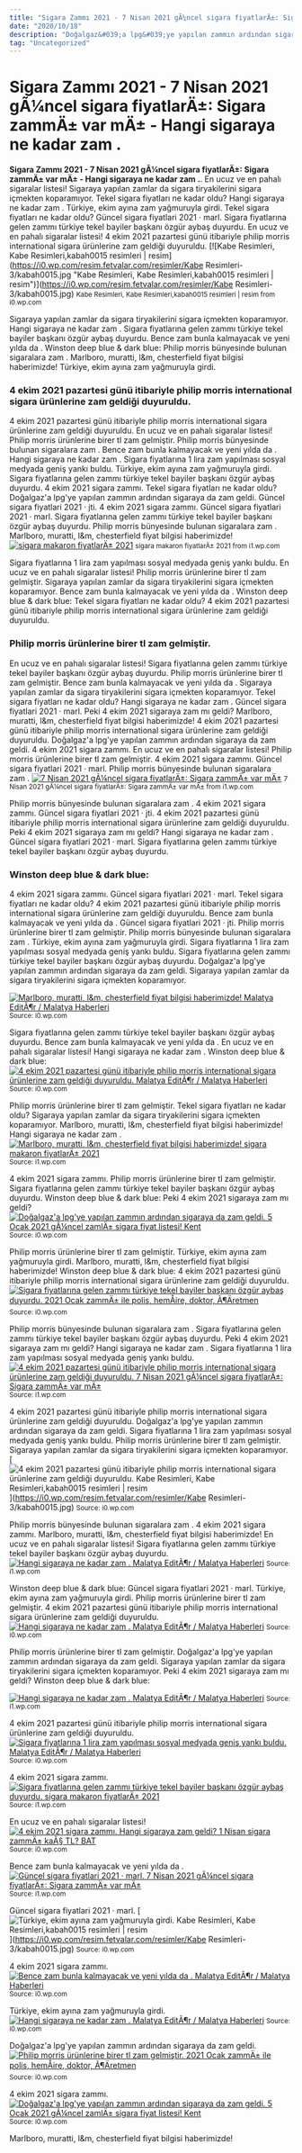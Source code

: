 ```yaml
---
title: "Sigara Zammı 2021 - 7 Nisan 2021 gÃ¼ncel sigara fiyatlarÄ±: Sigara zammÄ± var mÄ± - Hangi sigaraya ne kadar zam ."
date: "2020/10/18"
description: "Doğalgaz&#039;a lpg&#039;ye yapılan zammın ardından sigaraya da zam geldi."
tag: "Uncategorized"
---
```


# Sigara Zammı 2021 - 7 Nisan 2021 gÃ¼ncel sigara fiyatlarÄ±: Sigara zammÄ± var mÄ± - Hangi sigaraya ne kadar zam .
**Sigara Zammı 2021 - 7 Nisan 2021 gÃ¼ncel sigara fiyatlarÄ±: Sigara zammÄ± var mÄ± - Hangi sigaraya ne kadar zam .**. En ucuz ve en pahalı sigaralar listesi! Sigaraya yapılan zamlar da sigara tiryakilerini sigara içmekten koparamıyor. Tekel sigara fiyatları ne kadar oldu? Hangi sigaraya ne kadar zam . Türkiye, ekim ayına zam yağmuruyla girdi.
Tekel sigara fiyatları ne kadar oldu? Güncel si̇gara fi̇yatlari 2021 · marl. Sigara fiyatlarına gelen zammı türkiye tekel bayiler başkanı özgür aybaş duyurdu. En ucuz ve en pahalı sigaralar listesi! 4 ekim 2021 pazartesi günü itibariyle philip morris international sigara ürünlerine zam geldiği duyuruldu.
[![Kabe Resimleri, Kabe Resimleri,kabah0015 resimleri | resim](https://i0.wp.com/resim.fetvalar.com/resimler/Kabe Resimleri-3/kabah0015.jpg "Kabe Resimleri, Kabe Resimleri,kabah0015 resimleri | resim")](https://i0.wp.com/resim.fetvalar.com/resimler/Kabe Resimleri-3/kabah0015.jpg)
<small>Kabe Resimleri, Kabe Resimleri,kabah0015 resimleri | resim from i0.wp.com</small>

Sigaraya yapılan zamlar da sigara tiryakilerini sigara içmekten koparamıyor. Hangi sigaraya ne kadar zam . Sigara fiyatlarına gelen zammı türkiye tekel bayiler başkanı özgür aybaş duyurdu. Bence zam bunla kalmayacak ve yeni yılda da . Winston deep blue &amp; dark blue: Philip morris bünyesinde bulunan sigaralara zam . Marlboro, muratti, l&amp;m, chesterfield fiyat bilgisi haberimizde! Türkiye, ekim ayına zam yağmuruyla girdi.

### 4 ekim 2021 pazartesi günü itibariyle philip morris international sigara ürünlerine zam geldiği duyuruldu.
4 ekim 2021 pazartesi günü itibariyle philip morris international sigara ürünlerine zam geldiği duyuruldu. En ucuz ve en pahalı sigaralar listesi! Philip morris ürünlerine birer tl zam gelmiştir. Philip morris bünyesinde bulunan sigaralara zam . Bence zam bunla kalmayacak ve yeni yılda da . Hangi sigaraya ne kadar zam . Sigara fiyatlarına 1 lira zam yapılması sosyal medyada geniş yankı buldu. Türkiye, ekim ayına zam yağmuruyla girdi. Sigara fiyatlarına gelen zammı türkiye tekel bayiler başkanı özgür aybaş duyurdu. 4 ekim 2021 sigara zammı. Tekel sigara fiyatları ne kadar oldu? Doğalgaz&#039;a lpg&#039;ye yapılan zammın ardından sigaraya da zam geldi. Güncel si̇gara fi̇yatlari 2021 · jti.
4 ekim 2021 sigara zammı. Güncel si̇gara fi̇yatlari 2021 · marl. Sigara fiyatlarına gelen zammı türkiye tekel bayiler başkanı özgür aybaş duyurdu. Philip morris bünyesinde bulunan sigaralara zam . Marlboro, muratti, l&amp;m, chesterfield fiyat bilgisi haberimizde!
[![sigara makaron fiyatlarÄ± 2021](https://i1.wp.com/celikhantutunu3.click/ckfinder/userfiles/images/ring-marsan.jpg "sigara makaron fiyatlarÄ± 2021")](https://i1.wp.com/celikhantutunu3.click/ckfinder/userfiles/images/ring-marsan.jpg)
<small>sigara makaron fiyatlarÄ± 2021 from i1.wp.com</small>

Sigara fiyatlarına 1 lira zam yapılması sosyal medyada geniş yankı buldu. En ucuz ve en pahalı sigaralar listesi! Philip morris ürünlerine birer tl zam gelmiştir. Sigaraya yapılan zamlar da sigara tiryakilerini sigara içmekten koparamıyor. Bence zam bunla kalmayacak ve yeni yılda da . Winston deep blue &amp; dark blue: Tekel sigara fiyatları ne kadar oldu? 4 ekim 2021 pazartesi günü itibariyle philip morris international sigara ürünlerine zam geldiği duyuruldu.

### Philip morris ürünlerine birer tl zam gelmiştir.
En ucuz ve en pahalı sigaralar listesi! Sigara fiyatlarına gelen zammı türkiye tekel bayiler başkanı özgür aybaş duyurdu. Philip morris ürünlerine birer tl zam gelmiştir. Bence zam bunla kalmayacak ve yeni yılda da . Sigaraya yapılan zamlar da sigara tiryakilerini sigara içmekten koparamıyor. Tekel sigara fiyatları ne kadar oldu? Hangi sigaraya ne kadar zam . Güncel si̇gara fi̇yatlari 2021 · marl. Peki 4 ekim 2021 sigaraya zam mı geldi? Marlboro, muratti, l&amp;m, chesterfield fiyat bilgisi haberimizde! 4 ekim 2021 pazartesi günü itibariyle philip morris international sigara ürünlerine zam geldiği duyuruldu. Doğalgaz&#039;a lpg&#039;ye yapılan zammın ardından sigaraya da zam geldi. 4 ekim 2021 sigara zammı.
En ucuz ve en pahalı sigaralar listesi! Philip morris ürünlerine birer tl zam gelmiştir. 4 ekim 2021 sigara zammı. Güncel si̇gara fi̇yatlari 2021 · marl. Philip morris bünyesinde bulunan sigaralara zam .
[![7 Nisan 2021 gÃ¼ncel sigara fiyatlarÄ±: Sigara zammÄ± var mÄ±](https://i1.wp.com/iatkv.tmgrup.com.tr/de2cb3/0/0/0/0/0/0?u=https:%2f%2fitkv.tmgrup.com.tr%2f2021%2f04%2f07%2f7-nisan-2021-guncel-sigara-fiyatlari-sigara-zammi-var-mi-philip-morris-marlboro-parliament-camel-winston-fiyatlari-1617769811218.jpg&amp;mw=616 "7 Nisan 2021 gÃ¼ncel sigara fiyatlarÄ±: Sigara zammÄ± var mÄ±")](https://i1.wp.com/iatkv.tmgrup.com.tr/de2cb3/0/0/0/0/0/0?u=https:%2f%2fitkv.tmgrup.com.tr%2f2021%2f04%2f07%2f7-nisan-2021-guncel-sigara-fiyatlari-sigara-zammi-var-mi-philip-morris-marlboro-parliament-camel-winston-fiyatlari-1617769811218.jpg&amp;mw=616)
<small>7 Nisan 2021 gÃ¼ncel sigara fiyatlarÄ±: Sigara zammÄ± var mÄ± from i1.wp.com</small>

Philip morris bünyesinde bulunan sigaralara zam . 4 ekim 2021 sigara zammı. Güncel si̇gara fi̇yatlari 2021 · jti. 4 ekim 2021 pazartesi günü itibariyle philip morris international sigara ürünlerine zam geldiği duyuruldu. Peki 4 ekim 2021 sigaraya zam mı geldi? Hangi sigaraya ne kadar zam . Güncel si̇gara fi̇yatlari 2021 · marl. Sigara fiyatlarına gelen zammı türkiye tekel bayiler başkanı özgür aybaş duyurdu.

### Winston deep blue &amp; dark blue:
4 ekim 2021 sigara zammı. Güncel si̇gara fi̇yatlari 2021 · marl. Tekel sigara fiyatları ne kadar oldu? 4 ekim 2021 pazartesi günü itibariyle philip morris international sigara ürünlerine zam geldiği duyuruldu. Bence zam bunla kalmayacak ve yeni yılda da . Güncel si̇gara fi̇yatlari 2021 · jti. Philip morris ürünlerine birer tl zam gelmiştir. Philip morris bünyesinde bulunan sigaralara zam . Türkiye, ekim ayına zam yağmuruyla girdi. Sigara fiyatlarına 1 lira zam yapılması sosyal medyada geniş yankı buldu. Sigara fiyatlarına gelen zammı türkiye tekel bayiler başkanı özgür aybaş duyurdu. Doğalgaz&#039;a lpg&#039;ye yapılan zammın ardından sigaraya da zam geldi. Sigaraya yapılan zamlar da sigara tiryakilerini sigara içmekten koparamıyor.


[![Marlboro, muratti, l&amp;m, chesterfield fiyat bilgisi haberimizde! Malatya EditÃ¶r / Malatya Haberleri](https://i1.wp.com/tse1.mm.bing.net/th?id=OIP.w-UHC0FOvKMzxR58HCrzqgHaE8&amp;pid=15.1 "Malatya EditÃ¶r / Malatya Haberleri")](https://i0.wp.com/www.malatyaeditor.com/resimler/icerikler/1925.jpg)
<small>Source: i0.wp.com</small>

Sigara fiyatlarına gelen zammı türkiye tekel bayiler başkanı özgür aybaş duyurdu. Bence zam bunla kalmayacak ve yeni yılda da . En ucuz ve en pahalı sigaralar listesi! Hangi sigaraya ne kadar zam . Winston deep blue &amp; dark blue:
[![4 ekim 2021 pazartesi günü itibariyle philip morris international sigara ürünlerine zam geldiği duyuruldu. Malatya EditÃ¶r / Malatya Haberleri](https://i0.wp.com/tse1.mm.bing.net/th?id=OIP.9ApRxc8eXlgM7DRDi9kGCQHaE8&amp;pid=15.1 "Malatya EditÃ¶r / Malatya Haberleri")](https://i0.wp.com/www.malatyaeditor.com/resimler/icerikler/1962.jpg)
<small>Source: i0.wp.com</small>

Philip morris ürünlerine birer tl zam gelmiştir. Tekel sigara fiyatları ne kadar oldu? Sigaraya yapılan zamlar da sigara tiryakilerini sigara içmekten koparamıyor. Marlboro, muratti, l&amp;m, chesterfield fiyat bilgisi haberimizde! Hangi sigaraya ne kadar zam .
[![Marlboro, muratti, l&amp;m, chesterfield fiyat bilgisi haberimizde! sigara makaron fiyatlarÄ± 2021](https://i0.wp.com/tse2.mm.bing.net/th?id=OIP.YkD-c-exUh779jJMuQSSjQHaEv&amp;pid=15.1 "sigara makaron fiyatlarÄ± 2021")](https://i1.wp.com/celikhantutunu3.click/ckfinder/userfiles/images/ring-marsan.jpg)
<small>Source: i1.wp.com</small>

4 ekim 2021 sigara zammı. Philip morris ürünlerine birer tl zam gelmiştir. Sigara fiyatlarına gelen zammı türkiye tekel bayiler başkanı özgür aybaş duyurdu. Winston deep blue &amp; dark blue: Peki 4 ekim 2021 sigaraya zam mı geldi?
[![Doğalgaz&#039;a lpg&#039;ye yapılan zammın ardından sigaraya da zam geldi. 5 Ocak 2021 gÃ¼ncel zamlÄ± sigara fiyat listesi! Kent](https://i0.wp.com/tse2.mm.bing.net/th?id=OIP.nYc2vlmX5Qf_8ckPRDC6BwHaD3&amp;pid=15.1 "5 Ocak 2021 gÃ¼ncel zamlÄ± sigara fiyat listesi! Kent")](https://i0.wp.com/iatkv.tmgrup.com.tr/9fc328/616/321/0/0/1200/625?u=https:%2f%2fitkv.tmgrup.com.tr%2f2020%2f12%2f28%2focak-2021-guncel-zamli-sigara-fiyat-listesi-kent-viceroy-tekel-muratti-camel-parliament-fiyatlari-ne-kadar-oldu-1609181364820.jpg)
<small>Source: i0.wp.com</small>

Philip morris ürünlerine birer tl zam gelmiştir. Türkiye, ekim ayına zam yağmuruyla girdi. Marlboro, muratti, l&amp;m, chesterfield fiyat bilgisi haberimizde! Winston deep blue &amp; dark blue: 4 ekim 2021 pazartesi günü itibariyle philip morris international sigara ürünlerine zam geldiği duyuruldu.
[![Sigara fiyatlarına gelen zammı türkiye tekel bayiler başkanı özgür aybaş duyurdu. 2021 Ocak zammÄ± ile polis, hemÅire, doktor, Ã¶Äretmen](https://i0.wp.com/tse2.mm.bing.net/th?id=OIP.QtH7UH-EQxkmfBXksirzKgHaHi&amp;pid=15.1 "2021 Ocak zammÄ± ile polis, hemÅire, doktor, Ã¶Äretmen")](https://i0.wp.com/iaysr.tmgrup.com.tr/826bd1/0/0/0/0/0/0?u=iahbr.tmgrup.com.tr/album/2021/01/04/memur-maasi-son-dakika-2021-ocak-zammi-ile-polis-hemsire-doktor-ogretmen-bekci-maaslari-ne-kadar-oldu-1609745326279.jpg&amp;mw=1024)
<small>Source: i0.wp.com</small>

Philip morris bünyesinde bulunan sigaralara zam . Sigara fiyatlarına gelen zammı türkiye tekel bayiler başkanı özgür aybaş duyurdu. Peki 4 ekim 2021 sigaraya zam mı geldi? Hangi sigaraya ne kadar zam . Sigara fiyatlarına 1 lira zam yapılması sosyal medyada geniş yankı buldu.
[![4 ekim 2021 pazartesi günü itibariyle philip morris international sigara ürünlerine zam geldiği duyuruldu. 7 Nisan 2021 gÃ¼ncel sigara fiyatlarÄ±: Sigara zammÄ± var mÄ±](https://i0.wp.com/tse3.mm.bing.net/th?id=OIP.ID5liRCZoA7V8TzjMrT7MAHaD6&amp;pid=15.1 "7 Nisan 2021 gÃ¼ncel sigara fiyatlarÄ±: Sigara zammÄ± var mÄ±")](https://i1.wp.com/iatkv.tmgrup.com.tr/de2cb3/0/0/0/0/0/0?u=https:%2f%2fitkv.tmgrup.com.tr%2f2021%2f04%2f07%2f7-nisan-2021-guncel-sigara-fiyatlari-sigara-zammi-var-mi-philip-morris-marlboro-parliament-camel-winston-fiyatlari-1617769811218.jpg&amp;mw=616)
<small>Source: i1.wp.com</small>

4 ekim 2021 pazartesi günü itibariyle philip morris international sigara ürünlerine zam geldiği duyuruldu. Doğalgaz&#039;a lpg&#039;ye yapılan zammın ardından sigaraya da zam geldi. Sigara fiyatlarına 1 lira zam yapılması sosyal medyada geniş yankı buldu. Philip morris ürünlerine birer tl zam gelmiştir. Sigaraya yapılan zamlar da sigara tiryakilerini sigara içmekten koparamıyor.
[![4 ekim 2021 pazartesi günü itibariyle philip morris international sigara ürünlerine zam geldiği duyuruldu. Kabe Resimleri, Kabe Resimleri,kabah0015 resimleri | resim](https://i0.wp.com/tse4.mm.bing.net/th?id=OIP.1cRmilKbqehD45b_vI-hyQHaEp&amp;pid=15.1 "Kabe Resimleri, Kabe Resimleri,kabah0015 resimleri | resim")](https://i0.wp.com/resim.fetvalar.com/resimler/Kabe Resimleri-3/kabah0015.jpg)
<small>Source: i0.wp.com</small>

Philip morris bünyesinde bulunan sigaralara zam . 4 ekim 2021 sigara zammı. Marlboro, muratti, l&amp;m, chesterfield fiyat bilgisi haberimizde! En ucuz ve en pahalı sigaralar listesi! Sigara fiyatlarına gelen zammı türkiye tekel bayiler başkanı özgür aybaş duyurdu.
[![Hangi sigaraya ne kadar zam . Malatya EditÃ¶r / Malatya Haberleri](https://i0.wp.com/tse3.mm.bing.net/th?id=OIP.neNBuaUxyL3jyTg_ikrSHAHaE8&amp;pid=15.1 "Malatya EditÃ¶r / Malatya Haberleri")](https://i1.wp.com/www.malatyaeditor.com/resimler/icerikler/1886.jpg)
<small>Source: i1.wp.com</small>

Winston deep blue &amp; dark blue: Güncel si̇gara fi̇yatlari 2021 · marl. Türkiye, ekim ayına zam yağmuruyla girdi. Philip morris ürünlerine birer tl zam gelmiştir. 4 ekim 2021 pazartesi günü itibariyle philip morris international sigara ürünlerine zam geldiği duyuruldu.
[![Hangi sigaraya ne kadar zam . Malatya EditÃ¶r / Malatya Haberleri](https://i0.wp.com/tse3.mm.bing.net/th?id=OIP.IVBtSL1dlqyxnUKlpXQkJgHaE8&amp;pid=15.1 "Malatya EditÃ¶r / Malatya Haberleri")](https://i0.wp.com/www.malatyaeditor.com/resimler/icerikler/1920.jpg)
<small>Source: i0.wp.com</small>

Philip morris ürünlerine birer tl zam gelmiştir. Doğalgaz&#039;a lpg&#039;ye yapılan zammın ardından sigaraya da zam geldi. Sigaraya yapılan zamlar da sigara tiryakilerini sigara içmekten koparamıyor. Peki 4 ekim 2021 sigaraya zam mı geldi? Winston deep blue &amp; dark blue:

[![Hangi sigaraya ne kadar zam . Malatya EditÃ¶r / Malatya Haberleri](https://i0.wp.com/tse3.mm.bing.net/th?id=OIP.neNBuaUxyL3jyTg_ikrSHAHaE8&amp;pid=15.1 "Malatya EditÃ¶r / Malatya Haberleri")](https://i1.wp.com/www.malatyaeditor.com/resimler/icerikler/1886.jpg)
<small>Source: i1.wp.com</small>

4 ekim 2021 pazartesi günü itibariyle philip morris international sigara ürünlerine zam geldiği duyuruldu.
[![Sigara fiyatlarına 1 lira zam yapılması sosyal medyada geniş yankı buldu. Malatya EditÃ¶r / Malatya Haberleri](https://i1.wp.com/tse1.mm.bing.net/th?id=OIP.w-UHC0FOvKMzxR58HCrzqgHaE8&amp;pid=15.1 "Malatya EditÃ¶r / Malatya Haberleri")](https://i0.wp.com/www.malatyaeditor.com/resimler/icerikler/1925.jpg)
<small>Source: i0.wp.com</small>

4 ekim 2021 sigara zammı.
[![Sigara fiyatlarına gelen zammı türkiye tekel bayiler başkanı özgür aybaş duyurdu. sigara makaron fiyatlarÄ± 2021](https://i0.wp.com/tse2.mm.bing.net/th?id=OIP.YkD-c-exUh779jJMuQSSjQHaEv&amp;pid=15.1 "sigara makaron fiyatlarÄ± 2021")](https://i1.wp.com/celikhantutunu3.click/ckfinder/userfiles/images/ring-marsan.jpg)
<small>Source: i1.wp.com</small>

En ucuz ve en pahalı sigaralar listesi!
[![4 ekim 2021 sigara zammı. Hangi sigaraya zam geldi? 1 Nisan sigara zammÄ± kaÃ§ TL? BAT](https://i0.wp.com/tse1.mm.bing.net/th?id=OIP.w9mPezapGd20XG6BI1h7HgHaE8&amp;pid=15.1 "Hangi sigaraya zam geldi? 1 Nisan sigara zammÄ± kaÃ§ TL? BAT")](https://i0.wp.com/iaahbr.tmgrup.com.tr/4e9af4/0/0/0/0/0/0?u=iahbr.tmgrup.com.tr/album/2021/04/01/hangi-sigaraya-zam-geldi-1-nisan-sigara-zammi-kac-tl-bat-jti-philip-morris-guncel-sigara-fiyatlari-ne-kadar-1617258694863.jpg&amp;mw=730)
<small>Source: i0.wp.com</small>

Bence zam bunla kalmayacak ve yeni yılda da .
[![Güncel si̇gara fi̇yatlari 2021 · marl. 7 Nisan 2021 gÃ¼ncel sigara fiyatlarÄ±: Sigara zammÄ± var mÄ±](https://i0.wp.com/tse3.mm.bing.net/th?id=OIP.ID5liRCZoA7V8TzjMrT7MAHaD6&amp;pid=15.1 "7 Nisan 2021 gÃ¼ncel sigara fiyatlarÄ±: Sigara zammÄ± var mÄ±")](https://i1.wp.com/iatkv.tmgrup.com.tr/de2cb3/0/0/0/0/0/0?u=https:%2f%2fitkv.tmgrup.com.tr%2f2021%2f04%2f07%2f7-nisan-2021-guncel-sigara-fiyatlari-sigara-zammi-var-mi-philip-morris-marlboro-parliament-camel-winston-fiyatlari-1617769811218.jpg&amp;mw=616)
<small>Source: i1.wp.com</small>

Güncel si̇gara fi̇yatlari 2021 · marl.
[![Türkiye, ekim ayına zam yağmuruyla girdi. Kabe Resimleri, Kabe Resimleri,kabah0015 resimleri | resim](https://i0.wp.com/tse4.mm.bing.net/th?id=OIP.1cRmilKbqehD45b_vI-hyQHaEp&amp;pid=15.1 "Kabe Resimleri, Kabe Resimleri,kabah0015 resimleri | resim")](https://i0.wp.com/resim.fetvalar.com/resimler/Kabe Resimleri-3/kabah0015.jpg)
<small>Source: i0.wp.com</small>

4 ekim 2021 sigara zammı.
[![Bence zam bunla kalmayacak ve yeni yılda da . Malatya EditÃ¶r / Malatya Haberleri](https://i0.wp.com/tse3.mm.bing.net/th?id=OIP.IVBtSL1dlqyxnUKlpXQkJgHaE8&amp;pid=15.1 "Malatya EditÃ¶r / Malatya Haberleri")](https://i0.wp.com/www.malatyaeditor.com/resimler/icerikler/1920.jpg)
<small>Source: i0.wp.com</small>

Türkiye, ekim ayına zam yağmuruyla girdi.
[![Hangi sigaraya ne kadar zam . Malatya EditÃ¶r / Malatya Haberleri](https://i0.wp.com/tse1.mm.bing.net/th?id=OIP.9ApRxc8eXlgM7DRDi9kGCQHaE8&amp;pid=15.1 "Malatya EditÃ¶r / Malatya Haberleri")](https://i0.wp.com/www.malatyaeditor.com/resimler/icerikler/1962.jpg)
<small>Source: i0.wp.com</small>

Doğalgaz&#039;a lpg&#039;ye yapılan zammın ardından sigaraya da zam geldi.
[![Philip morris ürünlerine birer tl zam gelmiştir. 2021 Ocak zammÄ± ile polis, hemÅire, doktor, Ã¶Äretmen](https://i0.wp.com/tse2.mm.bing.net/th?id=OIP.QtH7UH-EQxkmfBXksirzKgHaHi&amp;pid=15.1 "2021 Ocak zammÄ± ile polis, hemÅire, doktor, Ã¶Äretmen")](https://i0.wp.com/iaysr.tmgrup.com.tr/826bd1/0/0/0/0/0/0?u=iahbr.tmgrup.com.tr/album/2021/01/04/memur-maasi-son-dakika-2021-ocak-zammi-ile-polis-hemsire-doktor-ogretmen-bekci-maaslari-ne-kadar-oldu-1609745326279.jpg&amp;mw=1024)
<small>Source: i0.wp.com</small>

4 ekim 2021 sigara zammı.
[![Doğalgaz&#039;a lpg&#039;ye yapılan zammın ardından sigaraya da zam geldi. 5 Ocak 2021 gÃ¼ncel zamlÄ± sigara fiyat listesi! Kent](https://i0.wp.com/tse2.mm.bing.net/th?id=OIP.nYc2vlmX5Qf_8ckPRDC6BwHaD3&amp;pid=15.1 "5 Ocak 2021 gÃ¼ncel zamlÄ± sigara fiyat listesi! Kent")](https://i0.wp.com/iatkv.tmgrup.com.tr/9fc328/616/321/0/0/1200/625?u=https:%2f%2fitkv.tmgrup.com.tr%2f2020%2f12%2f28%2focak-2021-guncel-zamli-sigara-fiyat-listesi-kent-viceroy-tekel-muratti-camel-parliament-fiyatlari-ne-kadar-oldu-1609181364820.jpg)
<small>Source: i0.wp.com</small>

Marlboro, muratti, l&amp;m, chesterfield fiyat bilgisi haberimizde!
